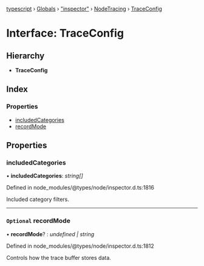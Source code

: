 [typescript](../README.md) › [Globals](../globals.md) › ["inspector"](../modules/_inspector_.md) › [NodeTracing](../modules/_inspector_.nodetracing.md) › [TraceConfig](_inspector_.nodetracing.traceconfig.md)

# Interface: TraceConfig

## Hierarchy

* **TraceConfig**

## Index

### Properties

* [includedCategories](_inspector_.nodetracing.traceconfig.md#includedcategories)
* [recordMode](_inspector_.nodetracing.traceconfig.md#optional-recordmode)

## Properties

###  includedCategories

• **includedCategories**: *string[]*

Defined in node_modules/@types/node/inspector.d.ts:1816

Included category filters.

___

### `Optional` recordMode

• **recordMode**? : *undefined | string*

Defined in node_modules/@types/node/inspector.d.ts:1812

Controls how the trace buffer stores data.
